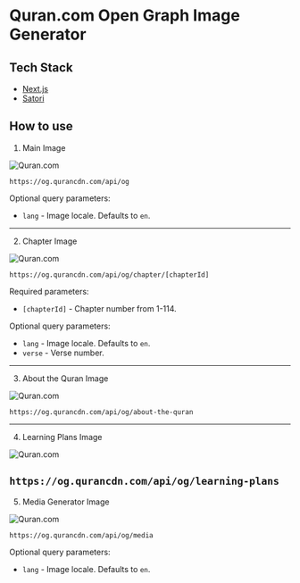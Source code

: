 # Quran.com Open Graph Image Generator

## Tech Stack

- [Next.js](https://nextjs.org/)
- [Satori](https://github.com/vercel/satori)

## How to use

1. Main Image

![Quran.com](https://og.qurancdn.com/api/og)

`https://og.qurancdn.com/api/og`

Optional query parameters:

- `lang` - Image locale. Defaults to `en`.

---

2. Chapter Image

![Quran.com](https://og.qurancdn.com/api/og/chapter/1)

`https://og.qurancdn.com/api/og/chapter/[chapterId]`

Required parameters:

- `[chapterId]` - Chapter number from 1-114.

Optional query parameters:

- `lang` - Image locale. Defaults to `en`.
- `verse` - Verse number.

---

3. About the Quran Image

![Quran.com](https://og.qurancdn.com/api/og/about-the-quran)

`https://og.qurancdn.com/api/og/about-the-quran`

---

4. Learning Plans Image

![Quran.com](https://og.qurancdn.com/api/og/learning-plans)

`https://og.qurancdn.com/api/og/learning-plans`
---

5. Media Generator Image

![Quran.com](https://og.qurancdn.com/api/og/media)

`https://og.qurancdn.com/api/og/media`


Optional query parameters:

- `lang` - Image locale. Defaults to `en`.
